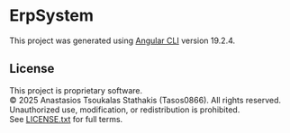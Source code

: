 # ErpSystem

This project was generated using [Angular CLI](https://github.com/angular/angular-cli) version 19.2.4.

## License

This project is proprietary software.  
© 2025 Anastasios Tsoukalas Stathakis (Tasos0866). All rights reserved.  
Unauthorized use, modification, or redistribution is prohibited.  
See [LICENSE.txt](./LICENSE.txt) for full terms.
